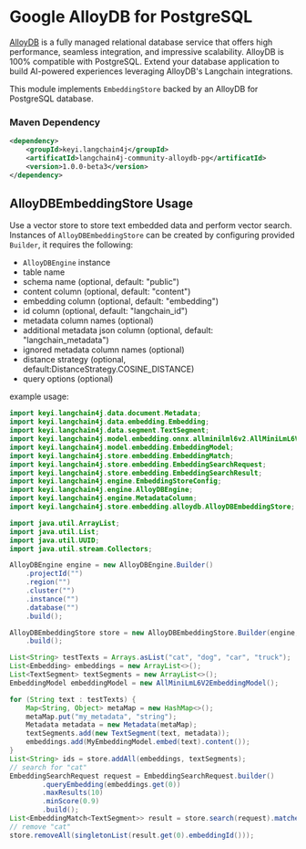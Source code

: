 # Google AlloyDB for PostgreSQL

[AlloyDB](https://cloud.google.com/alloydb) is a fully managed relational database service that offers high performance, seamless integration, and impressive scalability. AlloyDB is 100% compatible with PostgreSQL. Extend your database application to build AI-powered experiences leveraging AlloyDB's Langchain integrations.

This module implements `EmbeddingStore` backed by an AlloyDB for PostgreSQL database.

### Maven Dependency

```xml
<dependency>
    <groupId>keyi.langchain4j</groupId>
    <artificatId>langchain4j-community-alloydb-pg</artificatId>
    <version>1.0.0-beta3</version>
</dependency>
```

## AlloyDBEmbeddingStore Usage

Use a vector store to store text embedded data and perform vector search. Instances of `AlloyDBEmbeddingStore` can be created by configuring provided `Builder`, it requires the following:

- `AlloyDBEngine` instance
- table name
- schema name (optional, default: "public")
- content column (optional, default: "content")
- embedding column (optional, default: "embedding")
- id column (optional, default: "langchain_id")
- metadata column names (optional)
- additional metadata json column (optional, default: "langchain_metadata")
- ignored metadata column names (optional)
- distance strategy (optional, default:DistanceStrategy.COSINE_DISTANCE)
- query options (optional)

example usage:
```java
import keyi.langchain4j.data.document.Metadata;
import keyi.langchain4j.data.embedding.Embedding;
import keyi.langchain4j.data.segment.TextSegment;
import keyi.langchain4j.model.embedding.onnx.allminilml6v2.AllMiniLmL6V2EmbeddingModel;
import keyi.langchain4j.model.embedding.EmbeddingModel;
import keyi.langchain4j.store.embedding.EmbeddingMatch;
import keyi.langchain4j.store.embedding.EmbeddingSearchRequest;
import keyi.langchain4j.store.embedding.EmbeddingSearchResult;
import keyi.langchain4j.engine.EmbeddingStoreConfig;
import keyi.langchain4j.engine.AlloyDBEngine;
import keyi.langchain4j.engine.MetadataColumn;
import keyi.langchain4j.store.embedding.alloydb.AlloyDBEmbeddingStore;

import java.util.ArrayList;
import java.util.List;
import java.util.UUID;
import java.util.stream.Collectors;

AlloyDBEngine engine = new AlloyDBEngine.Builder()
    .projectId("")
    .region("")
    .cluster("")
    .instance("")
    .database("")
    .build();

AlloyDBEmbeddingStore store = new AlloyDBEmbeddingStore.Builder(engine, TABLE_NAME)
    .build();

List<String> testTexts = Arrays.asList("cat", "dog", "car", "truck");
List<Embedding> embeddings = new ArrayList<>();
List<TextSegment> textSegments = new ArrayList<>();
EmbeddingModel embeddingModel = new AllMiniLmL6V2EmbeddingModel();

for (String text : testTexts) {
    Map<String, Object> metaMap = new HashMap<>();
    metaMap.put("my_metadata", "string");
    Metadata metadata = new Metadata(metaMap);
    textSegments.add(new TextSegment(text, metadata));
    embeddings.add(MyEmbeddingModel.embed(text).content());
}
List<String> ids = store.addAll(embeddings, textSegments);
// search for "cat"
EmbeddingSearchRequest request = EmbeddingSearchRequest.builder()
        .queryEmbedding(embeddings.get(0))
        .maxResults(10)
        .minScore(0.9)
        .build();
List<EmbeddingMatch<TextSegment>> result = store.search(request).matches();
// remove "cat"
store.removeAll(singletonList(result.get(0).embeddingId()));
```
